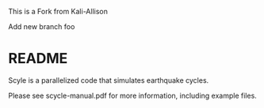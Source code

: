 This is a Fork from Kali-Allison

Add new branch foo
# README #

Scyle is a parallelized code that simulates earthquake cycles.

Please see scycle-manual.pdf for more information, including example files.



